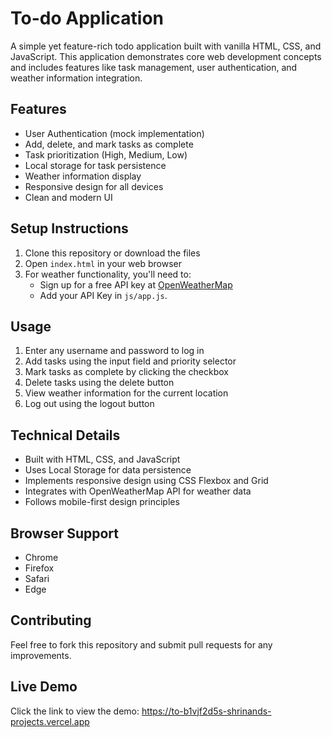 # To-do Application
A simple yet feature-rich todo application built with vanilla HTML, CSS, and JavaScript. This application demonstrates core web development concepts and includes features like task management, user authentication, and weather information integration.

## Features
- User Authentication (mock implementation)
- Add, delete, and mark tasks as complete
- Task prioritization (High, Medium, Low)
- Local storage for task persistence
- Weather information display
- Responsive design for all devices
- Clean and modern UI

## Setup Instructions
1. Clone this repository or download the files
2. Open `index.html` in your web browser
3. For weather functionality, you'll need to:
   - Sign up for a free API key at [OpenWeatherMap](https://openweathermap.org/api)
   - Add your API Key  in `js/app.js`.

## Usage
1. Enter any username and password to log in
2. Add tasks using the input field and priority selector
3. Mark tasks as complete by clicking the checkbox
4. Delete tasks using the delete button
5. View weather information for the current location
6. Log out using the logout button

## Technical Details
- Built with HTML, CSS, and JavaScript
- Uses Local Storage for data persistence
- Implements responsive design using CSS Flexbox and Grid
- Integrates with OpenWeatherMap API for weather data
- Follows mobile-first design principles

## Browser Support
- Chrome
- Firefox
- Safari
- Edge

## Contributing
Feel free to fork this repository and submit pull requests for any improvements.

## Live Demo
Click the link to view the demo: https://to-b1vjf2d5s-shrinands-projects.vercel.app

